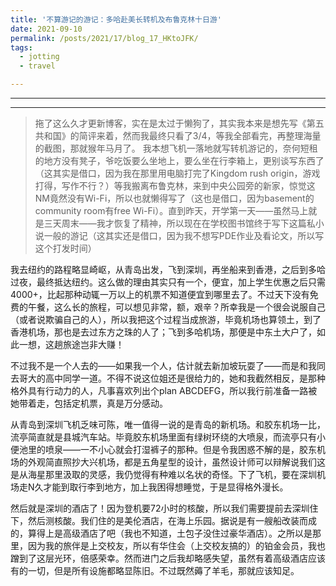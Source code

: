 ```yaml
---
title: '不算游记的游记：多哈赴美长转机及布鲁克林十日游'
date: 2021-09-10
permalink: /posts/2021/17/blog_17_HKtoJFK/
tags:
  - jotting
  - travel

---
```


---

---



> 拖了这么久才更新博客，实在是太过于懒狗了，其实我本来是想先写《第五共和国》的简评来着，然而我最终只看了3/4，等我全部看完，再整理海量的截图，那就猴年马月了。
> 我本想飞机一落地就写转机游记的，奈何短租的地方没有凳子，爷吃饭要么坐地上，要么坐在行李箱上，更别谈写东西了（这其实是借口，因为我在那里用电脑打完了Kingdom rush origin，游戏打得，写作不行？）等我搬离布鲁克林，来到中央公园旁的新家，惊觉这NM竟然没有Wi-Fi，所以也就懒得写了（这也是借口，因为basement的community room有free Wi-Fi）。直到昨天，开学第一天——虽然马上就是三天周末——我才恢复了精神，所以现在在学校图书馆终于写下这篇私小说一般的游记（这其实还是借口，因为我不想写PDE作业及看论文，所以写这个打发时间）



我去纽约的路程略显崎岖，从青岛出发，飞到深圳，再坐船来到香港，之后到多哈过夜，最终抵达纽约。这么做的理由其实只有一个，便宜，加上学生优惠之后只需4000+，比起那种动辄一万以上的机票不知道便宜到哪里去了。不过天下没有免费的午餐，这么长的旅程，可以想见非常，额，艰辛？所幸我是一个很会说服自己（或者说欺骗自己的人），所以我把这个过程当成旅游，毕竟机场也算领土，到了香港机场，那也是去过东方之珠的人了；飞到多哈机场，那便是中东土大户了，如此一想，这趟旅途岂非大赚！

不过我不是一个人去的——如果我一个人，估计就去新加坡玩耍了——而是和我同去哥大的高中同学一道。不得不说这位姐还是很给力的，她和我截然相反，是那种格外具有行动力的人，凡事喜欢列出个plan ABCDEFG，所以我行前准备一路被她带着走，包括定机票，真是万分感动。

从青岛到深圳飞机乏味可陈，唯一值得一说的是青岛的新机场。和胶东机场一比，流亭简直就是县城汽车站。毕竟胶东机场里面有绿树环绕的大喷泉，而流亭只有小便池里的喷泉——一不小心就会打湿裤子的那种。但是令我困惑不解的是，胶东机场的外观简直照抄大兴机场，都是五角星型的设计，虽然设计师可以辩解说我们这是从海星那里汲取的灵感，我仍觉得有种难以名状的奇怪。下了飞机，要在深圳机场走N久才能到取行李到地方，加上我困得想睡觉，于是显得格外漫长。

然后就是深圳的酒店了！因为登机要72小时的核酸，所以我们需要提前去深圳住下，然后测核酸。我们住的是美伦酒店，在海上乐园。据说是有一艘船改装而成的，算得上是高级酒店了吧（我也不知道，土包子没住过豪华酒店）。之所以是那里，因为我的旅伴是上交校友，所以有华住会（上交校友搞的）的铂金会员，我也蹭到了这层光环，倍感荣幸。然而进门之后我却略感失望，虽然有着高级酒店应该有的一切，但是所有设施都略显陈旧。不过既然薅了羊毛，那就应该知足。

<p><center><img src="http://qiuyoungwang.github.io/images/blog17/1.png ></center></p>



我最喜欢的是甲板上的风光了，这里与香港隔海相望，市区暗影绰绰的藏在群山之后，似乎刻意与大陆保持距离。测核酸之余，我们还特地去蛇口老街逛了逛，品尝了一下岭南特色小吃。猪肠粉还可以，其实和猪和肠都没关系，就是肠粉裹着豆芽，吃起来弹爽饱满。但是老兵牛蹄就不一样了，等餐许久且不说，牛蹄一股子腥味直冲天灵盖。于是便去百草堂买甜品解腻，杨枝甘露中规中矩，我又特地品尝了龟苓膏，让我回到了小时候生病的时光，脏兮兮的砂锅中煎着黑漆漆的中药，仿佛要将灵魂吞噬。

在深圳游荡完两天后，终于正式启程了。我们拖着两箱行李来到蛇口港，坐船去香港机场。我许久没有坐过海上的船了，武汉的轮渡倒是坐过一两次。印象中海底隧道开通前，去青岛市区只能坐轮渡（那个时候我们家尚未买车，所以连走高速绕远都不行），电视上的动物纪录片告诉我，乘风破浪时常有海豚相伴，幸运时还能望见跃起的鲸鱼，如果再加上CCTV10探索与发现的渲染，可能还会有海怪隐隐约约的黑影。于是我每次乘船都呆呆的望向海面，可惜除了垃圾袋似的漂浮的水母，一无所获。这次行驶在岭南的海面上，远处港珠澳大桥隐约可见，阳光辉煌，海浪破碎如飞溅的玻璃碎片，幼年的记忆作祟，却难觅海豚与怪物的踪迹，最终只看到了一个随着波浪起伏的怡宝水瓶。

香港机场与我想象不同，极显萧条，毕竟港府的防疫政策还算严格。见识了讲普通话的新香港人，也见识了英语比粤语流利的保洁。在饭店吃了云吞粉后，便匆匆登机。邻座是一个去挪威的留学生，是个超级无敌大话痨，而我恰巧是一个比较够格的倾听者，于是便和我侃了一路。虽然聒噪使我头疼，但是却窥见了另一方的光景。高中毕业于UWC，之后去挪威BI念书，在大大小小的国家都留下了自己的踪迹，而且竟然不是有钱人家，这打破了我对IB的stereotype。但是毕竟不同于普通的大陆学生，她更为天真也更为直率，映照了我惨淡的高中三年和大学四年被喂狗的青春，方惊觉于自己的现实主义。

多哈是卡塔尔的首都，因为要举办世界杯的缘故，足球的痕迹时时出现，比如起飞的安全通知。多哈机场据说是vely vely clouded，而现实也是如此。索性我们在淘宝购买了休息室的卡，而前台小姐姐又人美心善的帮我们升舱到了business lounge，得以度过这难眠的漫漫长夜。唯一坑的地方是，business lounge竟然不给毛毯，除非你去sleep room，但里面早就满员了，差点把我冻死。我本以为我会对多哈机场留下深刻的印象，但是实际上却发现这和世界上大多数机场别无二致，甚至卖烟卖酒（这NM不是清真国家嘛，不过我似乎没看到有猪肉）。印象最深刻的是一个坐在轮椅上，披着黑袍的老妇人，双手搭在腰间，露出右手无名指上的巨大宝石戒指，仿佛东方快车上的那位俄罗斯公主。

多哈飞纽约乘客除了少数中国留学生，还有美国人外，基本都是中东/印度人（印度人是因为卡塔尔有很多印度劳工），这就显得不是很安全。不过因为我算准了时间，在出发前3天才打了第二针疫苗，所以对自己的抵抗力还算放心。甚至还在飞机上吃了不少，有一说一，那个鸡肉确实好吃，土豆烤的火候也恰到好处。第一程的时候还吃到了中东的传统食物，西红柿和小米还有其他的香料拌在一起，只能说不合我的胃口。邻座小姐姐表示理解，因为挪威接受难民的缘故，她也得以品尝过这种沙漠“美食”。

我更喜欢看窗外的景色，枉活22年，竟没有见过沙漠。飞机上看多哈，城区虽繁华，却是灰扑扑的一片，大兴土木似是为了2022的世界杯。而远眺则是一望无垠的沙漠。虽然飞机虽然跃至平流层，地上的景致却清晰可见，果然是沙漠地区。偶尔掠过一些无甚绿意的城镇和灌溉而成的绿色圆圈，便又是接连无际的黄沙。直至出现一片狭窄的海域，竟是红海。大概是因为接近运河的缘故，比我想象的要狭窄许多。在苏伊士运河出现前的年代，凡尔纳浪漫地将一个海底通路赋予红海，以让鹦鹉螺号得以在红海与地中海之间穿梭。运河通航，这条幽深的隧道也烟消云散，只留下长荣号搁浅的巨影。

越过红海，便是埃及。连绵成片的沙漠不知何时被绿意所取代，尼罗河带来了水源和绿洲，也带来了文明，这个道理虽然人人都懂，但是在飞机上看到沙漠中大片的绿洲时，还是深感震撼。摩西开辟红海的壮举固然壮观，但是背井离乡，离开丰饶的绿洲而面向阿拉伯沙漠的勇气更令人敬佩。飞至地中海时，空姐要求放下窗板，于是欧洲的景色只好作罢，再开窗时，已是美国的领空。

我长租的房子是在中央公园边上，但是因为房东9.5号才搬出，所以我便在布鲁克林找了短租。我一朋友听闻我要在那里租房时，大惊：“那不是电影里天天打枪的地方嘛！”我也大惊。不过等我到达时，却发现这只是stereotype罢了。在70年代，确实是犯罪率高发的地带，但是自朱利安尼严打犯罪之后，有了明显的好转，加之我住在downtown brooklyn，更为安心。

谈起Brooklyn，除了负面印象之外，可能先想到的就是布鲁克林大桥了，这个桥建于光绪年间，算是美国的历史名胜了。我对这座桥的印象更多的来自于宝可梦。黑白是以美国为原型，而飞云市则是纽约了。游戏中到达飞云市要先穿过天箭桥，第一次出现了3D视角的转换，给年幼的我留下了深刻印象，以至于我上桥前哼的就是天箭桥的bgm。虽然这里很touristy，但是不得不说，风景确实很好，眺望纽约港不说，如果你从Brooklyn出发，则可以尽情欣赏曼哈顿下城的景色，并有种乡下人进城的欢欣。我只能说，I loooove Brooklyn bridge!

布鲁克林眺望曼哈顿，犹如浦西眺望浦东，不同之处在于Manhattan和BK的区别远比浦东和浦西的差别大。曼哈顿是忙碌的，行色匆匆，冬天地上冒出浓厚的白汽，地铁轰隆隆在地下穿行，震落了几天前沾满了灰尘的陈雪。而布鲁克林则更显闲适，尤其是DUMBO（指桥下的区域），人们在公园里晒着太阳，暮色四合，旋转木马的华灯亮起，如梦亦如幻。路过一片住宅区，清一色砖红，阳光投下斑驳的树影，清幽而余韵悠长。

其实布鲁克林大桥旁还有一个曼哈顿大桥，有人说那里移步换景，正想前去，又想起网上说这两座桥的区别：Brooklyn bridge is touristy but not loud, while Manhattan bridge is not touristy but loud. 等我到了桥下，才明白not touristy but loud的真正含义：地铁时不时在头顶呼啸而过，震耳欲聋，于是过桥之行之好作罢。说起来许多人喜欢在一个DUMBO十分工业风的地方打卡曼哈顿大桥，在那里拍照帝国大厦正好在桥洞中央，似乎是因为高圆圆的缘故那里成了网红景点。我对此并无兴致，反而认为这种照片比千篇一律的网红照片更有趣。

布鲁克林的生活一晃便过去了，我搬到了中央公园旁的新家。希望这里能带来新的惊喜吧！


